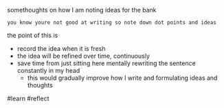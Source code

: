 
somethoughts on how I am noting ideas for the bank

```
you know youre not good at writing so note down dot points and ideas
```

the point of this is
- record the idea when it is fresh
- the idea will be refined over time, continuously
- save time from just sitting here mentally rewriting the sentence constantly in my head
	- this would gradually improve how I write and formulating ideas and thoughts 


#learn #reflect 
